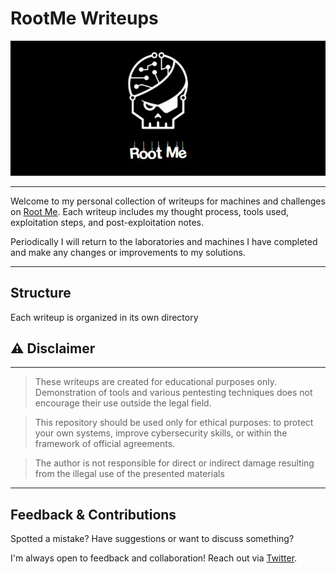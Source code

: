 # RootMe Writeups

<img src="./screenshots/rootme.png" alt="Logo"/>

---
Welcome to my personal collection of writeups for machines and challenges on [Root Me](https://www.root-me.org/).
Each writeup includes my thought process, tools used, exploitation steps, and post-exploitation notes.

Periodically I will return to the laboratories and machines I have completed and make any changes or improvements to my solutions.

---

## Structure

Each writeup is organized in its own directory


## ⚠️ Disclaimer

---

> These writeups are created for educational purposes only. Demonstration of tools and various pentesting techniques does not encourage their use outside the legal field.

> This repository should be used only for ethical purposes: to protect your own systems, improve cybersecurity skills, or within the framework of official agreements.

> The author is not responsible for direct or indirect damage resulting from the illegal use of the presented materials

---

## Feedback & Contributions

Spotted a mistake? Have suggestions or want to discuss something?

I'm always open to feedback and collaboration!
Reach out via [Twitter](https://x.com/sonyaflower995).

